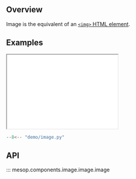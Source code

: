 ## Overview

Image is the equivalent of an [`<img>` HTML element](https://developer.mozilla.org/en-US/docs/Web/HTML/Element/img).

## Examples

<iframe class="component-demo" src="/demo/?demo=image" style="height: 200px"></iframe>

```python
--8<-- "demo/image.py"
```

## API

::: mesop.components.image.image.image
